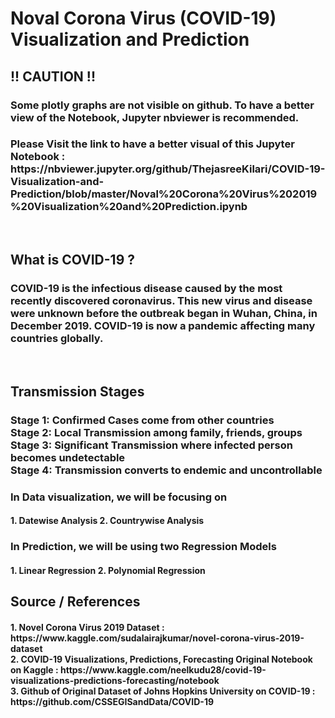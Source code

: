 # Noval Corona Virus (COVID-19) Visualization and Prediction
<h2> !! CAUTION !! </h2>
<h3> Some plotly graphs are not visible on github. To have a better view of the Notebook, Jupyter nbviewer is recommended.<br></h3>
<h3>Please Visit the link to have a better visual of this Jupyter Notebook : https://nbviewer.jupyter.org/github/ThejasreeKilari/COVID-19-Visualization-and-Prediction/blob/master/Noval%20Corona%20Virus%202019%20Visualization%20and%20Prediction.ipynb</h3><Br>
<h2>What is COVID-19 ?</h2>
<h3>COVID-19 is the infectious disease caused by the most recently discovered coronavirus. This new virus and disease were unknown before the outbreak began in Wuhan, China, in December 2019. COVID-19 is now a pandemic affecting many countries globally.</h3><br>
<h2>Transmission Stages</h2>
<h3>
Stage 1: Confirmed Cases come from other countries<br>
Stage 2: Local Transmission among family, friends, groups<br>
Stage 3: Significant Transmission where infected person becomes undetectable<br>
Stage 4: Transmission converts to endemic and uncontrollable<br></h3>
<h3>In Data visualization, we will be focusing on<br></h3>
<h4>1. Datewise Analysis 2. Countrywise Analysis <br></h4>
<h3>In Prediction, we will be using two Regression Models<br></h3>
<h4>1. Linear Regression 2. Polynomial Regression<br></h4>
<h2> Source / References </h3>
<h4>
1. Novel Corona Virus 2019 Dataset : https://www.kaggle.com/sudalairajkumar/novel-corona-virus-2019-dataset<br>
2. COVID-19 Visualizations, Predictions, Forecasting Original Notebook on Kaggle : https://www.kaggle.com/neelkudu28/covid-19-visualizations-predictions-forecasting/notebook <br>
3. Github of Original Dataset of Johns Hopkins University on COVID-19 : https://github.com/CSSEGISandData/COVID-19 <br>
